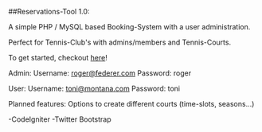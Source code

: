 ##Reservations-Tool 1.0:

A simple PHP / MySQL based Booking-System with a user administration.

Perfect for Tennis-Club's with admins/members and Tennis-Courts.


To get started, checkout [here](http://roberto.len-lenlikes.com/reservations-tool)!


Admin:
Username: roger@federer.com
Password: roger

User:
Username: toni@montana.com
Password: toni


Planned features:
Options to create different courts (time-slots, seasons...)





-CodeIgniter
-Twitter Bootstrap

















